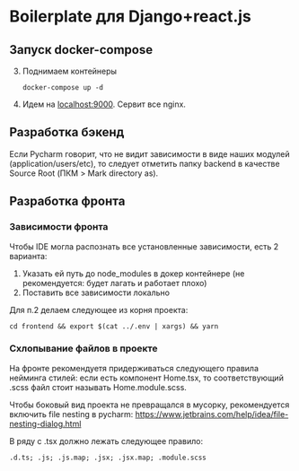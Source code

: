# Boilerplate для Django+react.js

## Запуск docker-compose

3. Поднимаем контейнеры
    ```shell
    docker-compose up -d
    ```
4. Идем на [localhost:9000](http://localhost/). Сервит все nginx.

## Разработка бэкенд

Если Pycharm говорит, что не видит зависимости в виде наших модулей (application/users/etc), то следует
отметить папку backend в качестве Source Root (ПКМ > Mark directory as).

## Разработка фронта

### Зависимости фронта

Чтобы IDE могла распознать все установленные зависимости, есть 2 варианта:
1. Указать ей путь до node_modules в докер контейнере (не рекомендуется: будет лагать и работает плохо)
2. Поставить все зависимости локально

Для п.2 делаем следующее из корня проекта:
```shell
cd frontend && export $(cat ../.env | xargs) && yarn
```

### Схлопывание файлов в проекте

На фронте рекомендуетя придерживаться следующего правила нейминга стилей:
если есть компонент Home.tsx, то соответствующий .scss файл стоит называть
Home.module.scss.

Чтобы боковый вид проекта не превращался в мусорку, рекомендуется включить
file nesting в pycharm: https://www.jetbrains.com/help/idea/file-nesting-dialog.html

В ряду с .tsx должно лежать следующее правило:
```
.d.ts; .js; .js.map; .jsx; .jsx.map; .module.scss
```
